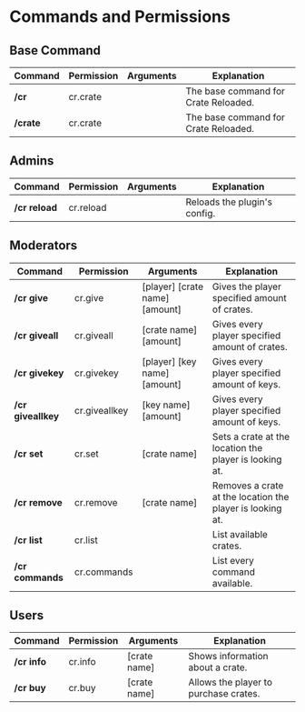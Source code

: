 # Commands and Permissions

## Base Command

**Command** | **Permission** | **Arguments** | **Explanation**
----------- | -------------- | ------------- | ------------------------------------
**/cr**     | cr.crate       |               | The base command for Crate Reloaded.
**/crate**  | cr.crate       |               | The base command for Crate Reloaded.

## Admins

**Command**    | **Permission** | **Arguments** | **Explanation**
-------------- | -------------- | ------------- | ----------------------------
**/cr reload** | cr.reload      |               | Reloads the plugin's config.

## Moderators

**Command**        | **Permission** | **Arguments**                  | **Explanation**
------------------ | -------------- | ------------------------------ | ---------------------------------------------------------
**/cr give**       | cr.give        | [player] [crate name] [amount] | Gives the player specified amount of crates.
**/cr giveall**    | cr.giveall     | [crate name] [amount]          | Gives every player specified amount of crates.
**/cr givekey**    | cr.givekey     | [player] [key name] [amount]   | Gives every player specified amount of keys.
**/cr giveallkey** | cr.giveallkey  | [key name] [amount]            | Gives every player specified amount of keys.
**/cr set**        | cr.set         | [crate name]                   | Sets a crate at the location the player is looking at.
**/cr remove**     | cr.remove      | [crate name]                   | Removes a crate at the location the player is looking at.
**/cr list**       | cr.list        |                                | List available crates.
**/cr commands**   | cr.commands    |                                | List every command available.

## Users

**Command**  | **Permission** | **Arguments** | **Explanation**
------------ | -------------- | ------------- | -------------------------------------
**/cr info** | cr.info        | [crate name]  | Shows information about a crate.
**/cr buy**  | cr.buy         | [crate name]  | Allows the player to purchase crates.
